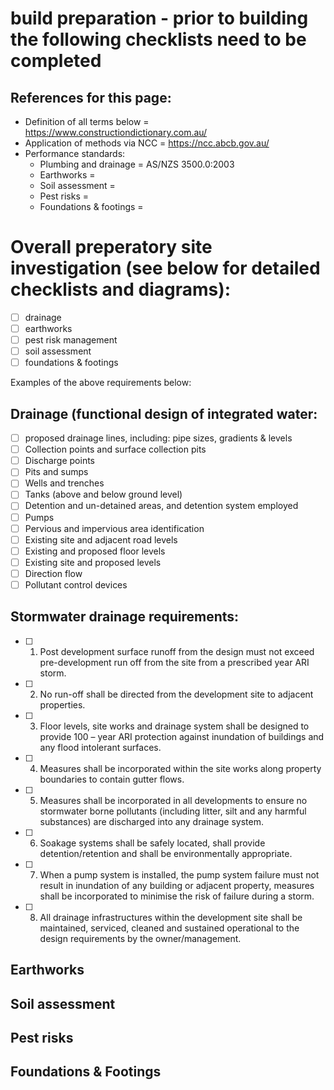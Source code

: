 # build preparation - prior to building the following checklists need to be completed

## References for this page:
 * Definition of all terms below = https://www.constructiondictionary.com.au/
 * Application of methods via NCC = https://ncc.abcb.gov.au/
 * Performance standards:
   * Plumbing and drainage = AS/NZS 3500.0:2003
   * Earthworks = 
   * Soil assessment = 
   * Pest risks = 
   * Foundations & footings =  

# Overall preperatory site investigation (see below for detailed checklists and diagrams):
- [ ] drainage
- [ ] earthworks
- [ ] pest risk management
- [ ] soil assessment
- [ ] foundations & footings

Examples of the above requirements below:

## Drainage (functional design of integrated water: 

- [ ] proposed drainage lines, including: pipe sizes, gradients & levels
- [ ] Collection points and surface collection pits
- [ ] Discharge points
- [ ] Pits and sumps
- [ ] Wells and trenches
- [ ] Tanks (above and below ground level)
- [ ] Detention and un-detained areas, and detention system employed
- [ ] Pumps
- [ ] Pervious and impervious area identification
- [ ] Existing site and adjacent road levels
- [ ] Existing and proposed floor levels
- [ ] Existing site and proposed levels
- [ ] Direction flow
- [ ] Pollutant control devices

## Stormwater drainage requirements:
- [ ] 1.    Post development surface runoff from the design must not exceed pre-development run off from the site from a prescribed year ARI storm.
- [ ] 2.    No run-off shall be directed from the development site to adjacent properties.
- [ ] 3.    Floor levels, site works and drainage system shall be designed to provide 100 – year ARI protection against inundation of buildings and any flood intolerant surfaces.
- [ ] 4.    Measures shall be incorporated within the site works along property boundaries to contain gutter flows.
- [ ] 5.    Measures shall be incorporated in all developments to ensure no stormwater borne pollutants (including litter, silt and any harmful substances) are discharged into any drainage system.
- [ ] 6.    Soakage systems shall be safely located, shall provide detention/retention and shall be environmentally appropriate.
- [ ] 7.    When a pump system is installed, the pump system failure must not result in inundation of any building or adjacent property, measures shall be incorporated to minimise the risk of failure during a storm.
- [ ] 8.    All drainage infrastructures within the development site shall be maintained, serviced, cleaned and sustained operational to the design requirements by the owner/management.


## Earthworks

## Soil assessment 

## Pest risks

## Foundations & Footings
